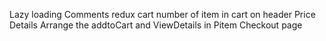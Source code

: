 Lazy loading
Comments
redux cart
number of item in cart on header
Price Details
Arrange the addtoCart and ViewDetails in Pitem
Checkout page